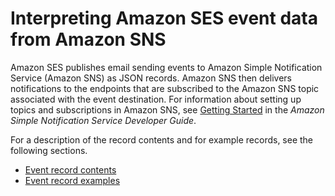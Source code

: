 # Interpreting Amazon SES event data from Amazon SNS<a name="event-publishing-retrieving-sns"></a>

Amazon SES publishes email sending events to Amazon Simple Notification Service \(Amazon SNS\) as JSON records\. Amazon SNS then delivers notifications to the endpoints that are subscribed to the Amazon SNS topic associated with the event destination\. For information about setting up topics and subscriptions in Amazon SNS, see [Getting Started](https://docs.aws.amazon.com/sns/latest/dg/GettingStarted.html) in the *Amazon Simple Notification Service Developer Guide*\.

For a description of the record contents and for example records, see the following sections\.
+ [Event record contents](event-publishing-retrieving-sns-contents.md)
+ [Event record examples](event-publishing-retrieving-sns-examples.md)